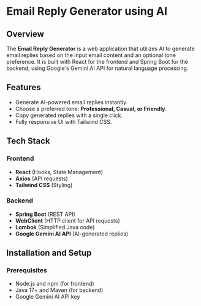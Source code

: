 # Email Reply Generator using AI

## Overview
The **Email Reply Generator** is a web application that utilizes AI to generate email replies based on the input email content and an optional tone preference. It is built with React for the frontend and Spring Boot for the backend, using Google's Gemini AI API for natural language processing.

## Features
- Generate AI-powered email replies instantly.
- Choose a preferred tone: **Professional, Casual, or Friendly**.
- Copy generated replies with a single click.
- Fully responsive UI with Tailwind CSS.

## Tech Stack
### Frontend
- **React** (Hooks, State Management)
- **Axios** (API requests)
- **Tailwind CSS** (Styling)

### Backend
- **Spring Boot** (REST API)
- **WebClient** (HTTP client for API requests)
- **Lombok** (Simplified Java code)
- **Google Gemini AI API** (AI-generated replies)

## Installation and Setup

### Prerequisites
- Node.js and npm (for frontend)
- Java 17+ and Maven (for backend)
- Google Gemini AI API key
